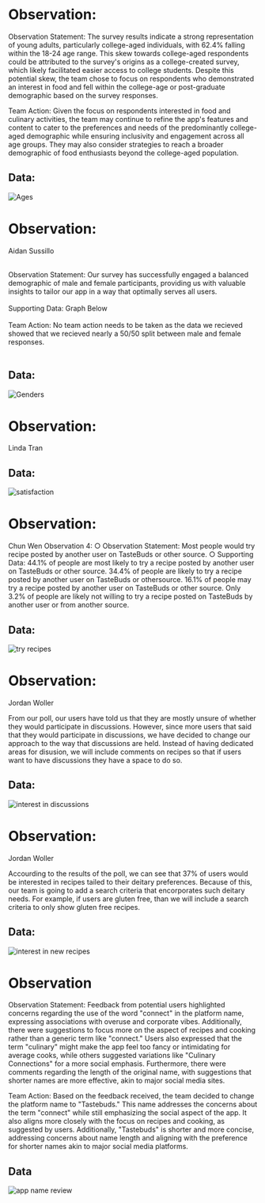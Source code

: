 # Observation: 
Observation Statement: The survey results indicate a strong representation of young adults, particularly college-aged individuals, with 62.4% falling within the 18-24 age range. This skew towards college-aged respondents could be attributed to the survey's origins as a college-created survey, which likely facilitated easier access to college students. Despite this potential skew, the team chose to focus on respondents who demonstrated an interest in food and fell within the college-age or post-graduate demographic based on the survey responses.

Team Action: Given the focus on respondents interested in food and culinary activities, the team may continue to refine the app's features and content to cater to the preferences and needs of the predominantly college-aged demographic while ensuring inclusivity and engagement across all age groups. They may also consider strategies to reach a broader demographic of food enthusiasts beyond the college-aged population.
## Data:
![Ages](https://github.com/lindaqtran/Team11/blob/main/business/graphs/Screenshot%202024-03-04%20125558.png)



# Observation: 
Aidan Sussillo <br> <br>

Observation Statement: Our survey has successfully engaged a balanced demographic of male and female participants, providing us with valuable insights to tailor our app in a way that optimally serves all users.        <br> <br>
Supporting Data: Graph Below   <br> <br>
Team Action: No team action needs to be taken as the data we recieved showed that we recieved nearly a 50/50 split between male and female responses. <br> <br>
## Data:
![Genders](https://github.com/lindaqtran/Team11/blob/main/business/graphs/Screenshot%202024-03-04%20125610.png)



# Observation: 
Linda Tran


## Data:
![satisfaction](https://github.com/lindaqtran/Team11/blob/main/business/graphs/Screenshot%202024-03-04%20125619.png)



# Observation: 
Chun Wen
Observation 4:
○ Observation Statement: Most people would try recipe posted by another user on TasteBuds or other source.
○ Supporting Data:
44.1% of people are most likely to try a recipe posted by another user on TasteBuds or other source.
34.4% of people are likely to try a recipe posted by another user on TasteBuds or othersource.
16.1% of people may try a recipe posted by another user on TasteBuds or other source.
Only 3.2% of people are likely not willing to try a recipe posted on TasteBuds by another user or from another source.


## Data:
![try recipes](https://github.com/lindaqtran/Team11/blob/main/business/graphs/Screenshot%202024-03-04%20125631.png)



# Observation: 
Jordan Woller

From our poll, our users have told us that they are mostly unsure of whether they would participate in discussions. However, since more users that said that they would participate in discussions, we have decided to change our approach to the way that discussions are held. Instead of having dedicated areas for disusion, we will include comments on recipes so that if users want to have discussions they have a space to do so. 
## Data:
![interest in discussions](https://github.com/lindaqtran/Team11/blob/main/business/graphs/Screenshot%202024-03-04%20125636.png)


# Observation: 
Jordan Woller

Accourding to the results of the poll, we can see that 37% of users would be interested in recipes tailed to their deitary preferences. Because of this, our team is going to add a search criteria that encorporates such deitary needs. For example, if users are gluten free, than we will include a search criteria to only show gluten free recipes. 
## Data:
![interest in new recipes](https://github.com/lindaqtran/Team11/blob/main/business/graphs/Screenshot%202024-03-04%20125647.png)

# Observation
Observation Statement: Feedback from potential users highlighted concerns regarding the use of the word "connect" in the platform name, expressing associations with overuse and corporate vibes. Additionally, there were suggestions to focus more on the aspect of recipes and cooking rather than a generic term like "connect." Users also expressed that the term "culinary" might make the app feel too fancy or intimidating for average cooks, while others suggested variations like "Culinary Connections" for a more social emphasis. Furthermore, there were comments regarding the length of the original name, with suggestions that shorter names are more effective, akin to major social media sites.

Team Action: Based on the feedback received, the team decided to change the platform name to "Tastebuds." This name addresses the concerns about the term "connect" while still emphasizing the social aspect of the app. It also aligns more closely with the focus on recipes and cooking, as suggested by users. Additionally, "Tastebuds" is shorter and more concise, addressing concerns about name length and aligning with the preference for shorter names akin to major social media platforms.

## Data
![app name review](https://github.com/lindaqtran/Team11/blob/main/business/graphs/SurveyReview.png)
